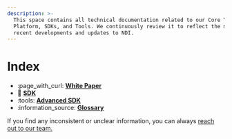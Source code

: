 ```yaml
---
description: >-
  This space contains all technical documentation related to our Core Tech
  Platform, SDKs, and Tools. We continuously review it to reflect the most
  recent developments and updates to NDI.
---
```


# Index

* :page\_with\_curl: [**White Paper**](broken-reference)
* 🔨 [**SDK**](broken-reference)
* :tools: [**Advanced SDK**](broken-reference)
* :information\_source: [**Glossary**](broken-reference)

If you find any inconsistent or unclear information, you can always [reach out to our team. ](https://ndi.video/resources/get-in-touch/)
